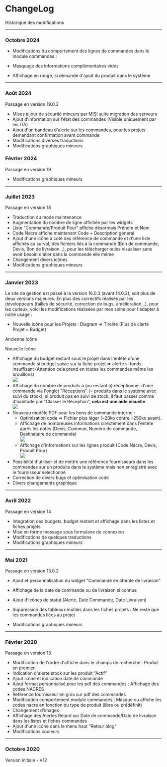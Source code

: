 ChangeLog
=========

Historique des modifications

* * *

### **Octobre 2024**

*   Modifications du comportement des lignes de commandes dans le module commandes :

*   Masquage des informations complémentaires vides
*   Affichage en rouge, si demande d'ajout du produit dans le système

* * *

### **Août 2024**

Passage en version 19.0.3

*   Mises à jour de sécurité mineurs par MISI suite migration des serveurs
*   Ajout d'information sur l'état des commandes (Visible uniquement par les ITA)
*   Ajout d'un bandeau d'alerte sur les commandes, pour les projets demandant confirmation avant commande
*   Modifications diverses traductions
*   Modifications graphiques mineurs

### **Février 2024**

Passage en version 19

*   Modifications graphiques mineurs

* * *

### **Juillet 2023**

Passage en version 18

*   Traduction du mode maintenance
*   Augmentation du nombre de ligne affichée par les widgets
*   Liste "Commande/Produit Pour" affiche désormais Prénom et Nom
*   Code Nacre affiche maintenant Code + Description général
*   Ajout d'une icône a coté des référence de commande et d'une liste affichés au survol, des fichiers liés à la commande (Bon de commande, Devis, Bon de livraison...), pour les télécharger oules visualiser sans avoir besoin d'aller dans la commande elle même
*   Changement divers icônes
*   Modifications graphiques mineurs

* * *

### **Janvier 2023**

Le site de gestion est passé à la version 16.0.3 (avant 14.0.2), soit plus de deux versions majeures. En plus des correctifs réalisés par les développeurs (failles de sécurité, correction de bugs, amélioration...), pour les curieux, voici les modifications réalisées par mes soins pour l'adapter à notre usage :

*   Nouvelle icône pour les Projets : Diagram => Tirelire (Plus de clarté Projet = Budget)

Ancienne Icône

Nouvelle Icône

*   Affichage du budget restant sous le projet dans l'entête d'une commande si budget saisie sur la fiche projet => alerte si fonds insuffisant (Attention cela prend en toutes les commandes même les brouillons)  
    ![](https://blog-tree.timc.fr/wp-content/uploads/2023/01/Budget_restant.png)
*   Affichage du nombre de produits à (ou restant à) réceptionner d'une commande via l'onglet "Réceptions" (= produits dans le système avec suivi du stock), si produit pas en suivi de stock, il faut passer comme d'habitude par "Classer le Réception", **cela est une aide visuelle  
    ![](https://blog-tree.timc.fr/wp-content/uploads/2023/01/recetpion.png)**
*   Nouveau modèle PDF pour les bons de commande interne :
    *   Optimisation code => Fichier plus léger (~20ko contre +250ko avant).
    *   Affichage de nombreuses informations directement dans l'entête après les notes (Devis, Commun, Numéro de commande, Destinataire de commande)  
        ![](https://blog-tree.timc.fr/wp-content/uploads/2023/01/pdf_infos.png)
    *   Affichage d'informations sur les lignes produit (Code Nacre, Devis, Produit Pour)  
        ![](https://blog-tree.timc.fr/wp-content/uploads/2023/01/pdf_prod.png)
*   Possibilité d'utiliser et de mettre une référence fournisseurs dans les commandes sur un produits dans le système mais non enregistré avec le fournisseur selectionné
*   Correction de divers bugs et optimisation code
*   Divers changements graphique

* * *

### **Avril 2022**

Passage en version 14

*   Integration des budgets, budget restant et affichage dans les listes et fiches projets
*   Mise en forme message sous formulaire de connexion
*   Modifications de quelques traductions
*   Modifications graphiques mineurs

* * *

### **Mai 2021**

Passage en version 13.0.2

*   Ajout et personnalisation du widget "Commande en attente de livraison"

*   Affichage de la date de commande ou de livraison si connue
*   Ajout d'icônes de statut (Alerte, Date Commande, Date Livraison)

*   Suppression des tableaux inutiles dans les fiches projets : Ne reste que les commandes liées au projet
*   Modifications graphiques mineurs

* * *

### **Février 2020**

Passage en version 13

*   Modification de l'ordre d'affiche dans le champs de recherche : Produit en premier
*   Indication d'alerte stock sur les produit "Actif"
*   Ajout icône et indication date de commande
*   Ajout format personnalisé pour les pdf des commandes : Affichage des codes NACRES
*   Référence fournisseur en gras sur pdf des commandes
*   Modification comportement module commandes : Masque ou affiche les codes nacre en fonction du type de produit (libre ou prédéfinit)
*   Changement d'images
*   Affichage des Alertes Retard sur Date de commande/Date de livraison dans les listes et fiches commandes
*   Ajout d'une icône dans le menu haut "Retour blog"
*   Modifications couleurs

* * *

### **Octobre 2020**

Version initiale - V12
